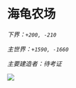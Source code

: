 # 海龟农场

*下界：`+200, -210`*

*主世界：`+1590, -1660`*

*主要建造者：待考证*

![](https://i.ibb.co/hXjcT2V/image.jpg)
